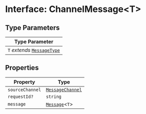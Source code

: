 # Interface: ChannelMessage<T\>

## Type Parameters

| Type Parameter |
| ------ |
| `T` *extends* [`MessageType`](../../message-types/enumerations/message-type.md) |

## Properties

| Property | Type |
| ------ | ------ |
| `sourceChannel` | [`MessageChannel`](../enumerations/message-channel.md) |
| `requestId?` | `string` |
| `message` | [`Message`](../../message-types/type-aliases/message.md)<`T`\> |
